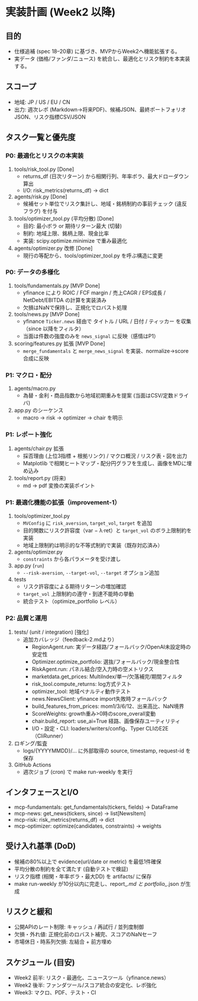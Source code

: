 # 実装計画 (Week2 以降)

## 目的
- 仕様追補 (spec 18–20章) に基づき、MVPからWeek2へ機能拡張する。
- 実データ (価格/ファンダ/ニュース) を統合し、最適化とリスク制約を本実装する。

## スコープ
- 地域: JP / US / EU / CN
- 出力: 週次レポ (Markdown→将来PDF)、候補JSON、最終ポートフォリオJSON、リスク指標CSV/JSON

## タスク一覧と優先度

### P0: 最適化とリスクの本実装
1. tools/risk_tool.py [Done]
   - returns_df (日次リターン) から相関行列、年率ボラ、最大ドローダウン算出
   - I/O: risk_metrics(returns_df) -> dict
2. agents/risk.py [Done]
   - 候補セット単位でリスク集計し、地域・銘柄制約の事前チェック (違反フラグ) を付与
3. tools/optimizer_tool.py (平均分散) [Done]
   - 目的: 最小ボラ or 期待リターン最大 (切替)
   - 制約: 地域上限、銘柄上限、現金比率
   - 実装: scipy.optimize.minimize で重み最適化
4. agents/optimizer.py 改修 [Done]
   - 現行の等配から、tools/optimizer_tool.py を呼ぶ構造に変更

### P0: データの多様化
1. tools/fundamentals.py [MVP Done]
   - yfinance により ROIC / FCF margin / 売上CAGR / EPS成長 / NetDebt/EBITDA の計算を実装済み
   - 欠損はNaNで保持し、正規化でロバスト処理
2. tools/news.py [MVP Done]
   - yfinance `Ticker.news` 経由で タイトル / URL / 日付 / ティッカー を収集（since 以降をフィルタ）
   - 当面は件数の強度のみを `news_signal` に反映（感情はP1）
3. scoring/features.py 拡張 [MVP Done]
   - `merge_fundamentals` と `merge_news_signal` を実装、normalize→score 合成に反映

### P1: マクロ・配分
1. agents/macro.py
   - 為替・金利・商品指数から地域初期重みを提案 (当面はCSV/定数ドライバ)
2. app.py のシーケンス
   - macro → risk → optimizer → chair を明示

### P1: レポート強化
1. agents/chair.py 拡張
   - 採否理由 (上位3指標 + 根拠リンク) / マクロ概況 / リスク表・図を出力
   - Matplotlib で相関ヒートマップ・配分円グラフを生成し、画像をMDに埋め込み
2. tools/report.py (将来)
   - md → pdf 変換の実装ポイント

### P1: 最適化機能の拡張（improvement-1）
1. tools/optimizer_tool.py
   - `MVConfig` に `risk_aversion`, `target_vol`, `target` を追加
   - 目的関数にリスク許容度（var − λ·ret）と `target_vol` のボラ上限制約を実装
   - 地域上限制約は明示的な不等式制約で実装（既存対応済み）
2. agents/optimizer.py
   - `constraints` から各パラメータを受け渡し
3. app.py (`run`)
   - `--risk-aversion`, `--target-vol`, `--target` オプション追加
4. tests
   - リスク許容度による期待リターンの増加確認
   - `target_vol` 上限制約の遵守・到達不能時の挙動
   - 統合テスト（optimize_portfolio レベル）

### P2: 品質と運用
1. tests/ (unit / integration) [強化]
   - 追加カバレッジ（feedback-2.mdより）
     - RegionAgent.run: 実データ経路/フォールバック/OpenAI未設定時の安定性
     - Optimizer.optimize_portfolio: 選抜/フォールバック/現金整合性
     - RiskAgent.run: パネル結合/空入力時の空メトリクス
     - marketdata.get_prices: MultiIndex/単一/欠落補完/期間フィルタ
     - risk_tool.compute_returns: log方式テスト
     - optimizer_tool: 地域ペナルティ動作テスト
     - news.NewsClient: yfinance import失敗時フォールバック
     - build_features_from_prices: mom1/3/6/12、出来高比、NaN境界
     - ScoreWeights: growth重み>0時のscore_overall変動
     - chair.build_report: use_ai=True 経路、画像保存ユーティリティ
     - I/O・設定・CLI: loaders/writers/config、Typer CLIのE2E（CliRunner）
2. ロギング/監査
   - logs/{YYYYMMDD}/... に外部取得の source, timestamp, request-id を保存
3. GitHub Actions
   - 週次ジョブ (cron) で make run-weekly を実行

## インタフェースとI/O
- mcp-fundamentals: get_fundamentals(tickers, fields) -> DataFrame
- mcp-news: get_news(tickers, since) -> list[NewsItem]
- mcp-risk: risk_metrics(returns_df) -> dict
- mcp-optimizer: optimize(candidates, constraints) -> weights

## 受け入れ基準 (DoD)
- 候補の80%以上で evidence(url/date or metric) を最低1件確保
- 平均分散の制約を全て満たす (自動テストで検証)
- リスク指標 (相関・年率ボラ・最大DD) を artifacts/ に保存
- make run-weekly が10分以内に完走し、report_*.md と portfolio_*.json が生成

## リスクと緩和
- 公開APIのレート制限: キャッシュ / 再試行 / 並列度制御
- 欠損・外れ値: 正規化前のロバスト補完、スコアのNaNセーフ
- 市場休日・時系列欠損: 左結合 + 前方埋め

## スケジュール (目安)
- Week2 前半: リスク・最適化、ニュースツール（yfinance.news）
- Week2 後半: ファンダツール/スコア統合の安定化、レポ強化
- Week3: マクロ、PDF、テスト・CI
